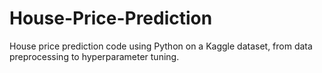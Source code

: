 # House-Price-Prediction
House price prediction code using Python on a Kaggle dataset, from data preprocessing to hyperparameter tuning.
